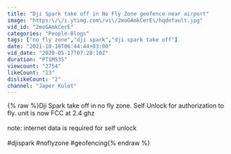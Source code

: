 ```yaml
---
title: "Dji Spark take off in No Fly Zone geofence near airport"
image: "https:\/\/i.ytimg.com\/vi\/2moGAmkCerE\/hqdefault.jpg"
vid_id: "2moGAmkCerE"
categories: "People-Blogs"
tags: ["no fly zone","dji spark","dji spark take off"]
date: "2021-10-18T06:44:44+03:00"
vid_date: "2020-05-17T07:28:10Z"
duration: "PT1M53S"
viewcount: "2754"
likeCount: "13"
dislikeCount: "2"
channel: "Japer Kulot"
---
```

{% raw %}Dji Spark take off in no fly zone. Self Unlock for authorization to fly. unit is now FCC at 2.4 ghz<br /><br />note: internet data is required for self unlock<br /><br />#djispark #noflyzone #geofencing{% endraw %}
